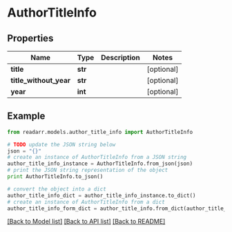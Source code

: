 # AuthorTitleInfo


## Properties
Name | Type | Description | Notes
------------ | ------------- | ------------- | -------------
**title** | **str** |  | [optional] 
**title_without_year** | **str** |  | [optional] 
**year** | **int** |  | [optional] 

## Example

```python
from readarr.models.author_title_info import AuthorTitleInfo

# TODO update the JSON string below
json = "{}"
# create an instance of AuthorTitleInfo from a JSON string
author_title_info_instance = AuthorTitleInfo.from_json(json)
# print the JSON string representation of the object
print AuthorTitleInfo.to_json()

# convert the object into a dict
author_title_info_dict = author_title_info_instance.to_dict()
# create an instance of AuthorTitleInfo from a dict
author_title_info_form_dict = author_title_info.from_dict(author_title_info_dict)
```
[[Back to Model list]](../README.md#documentation-for-models) [[Back to API list]](../README.md#documentation-for-api-endpoints) [[Back to README]](../README.md)


